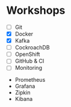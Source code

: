 # Workshops

- [ ] Git
- [X] Docker
- [X] Kafka
- [ ] CockroachDB
- [ ] OpenShift
- [ ] GitHub & CI
- [ ] Monitoring
- Prometheus
- Grafana
- Zipkin
- Kibana
